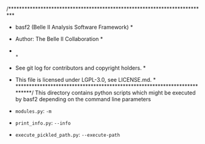 /**************************************************************************
 * basf2 (Belle II Analysis Software Framework)                           *
 * Author: The Belle II Collaboration                                     *
 *                                                                        *
 * See git log for contributors and copyright holders.                    *
 * This file is licensed under LGPL-3.0, see LICENSE.md.                  *
 **************************************************************************/
This directory contains python scripts which might be executed by basf2 depending on the command line parameters

* `modules.py`: `-m`
* `print_info.py`: `--info`
* `execute_pickled_path.py`: `--execute-path`

